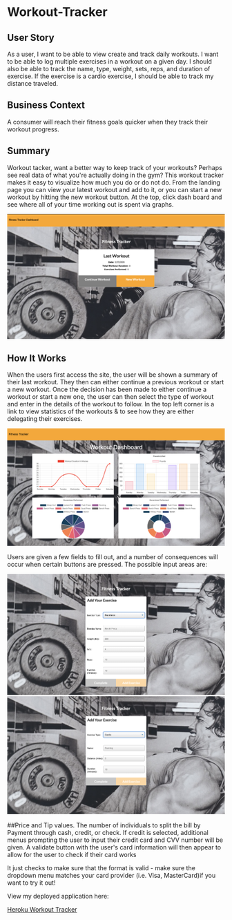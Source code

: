 # Workout-Tracker

## User Story

As a user, I want to be able to view create and track daily workouts. I want to be able to log multiple exercises in a workout on a given day. I should also be able to track the name, type, weight, sets, reps, and duration of exercise. If the exercise is a cardio exercise, I should be able to track my distance traveled.

## Business Context
A consumer will reach their fitness goals quicker when they track their workout progress.


## Summary
Workout tacker, want a better way to keep track of your workouts? Perhaps see real data of what you're actually doing in the gym? This workout tracker makes it easy to visualize how much you do or do not do. From the landing page you can view your latest workout and add to it, or you can start a new workout by hitting the new workout button. At the top, click dash board and see where all of your time working out is spent via graphs.

<img src="./assets/img/tracker.jpg" alt="Screenshot"/>

## How It Works
When the users first access the site, the user will be shown a summary of their last workout. They then can either continue a previous workout or start a new workout. Once the decision has been made to either continue a workout or start a new one, the user can then select the type of workout and enter in the details of the workout to follow. In the top left corner is a link to view statistics of the workouts & to see how they are either delegating their exercises. 

<img src="./assets/img/workoutdash.jpg" alt="Screenshot"/>



Users are given a few fields to fill out, and a number of consequences will occur when certain buttons are pressed. The possible input areas are:

<img src="./assets/img/resistance.jpg" alt="Screenshot"/>

<img src="./assets/img/cardio.jpg" alt="Screenshot"/>



##Price and Tip values.
The number of individuals to split the bill by
Payment through cash, credit, or check.
If credit is selected, additional menus prompting the user to input their credit card and CVV number will be given. A validate button with the user's card information will then appear to allow for the user to check if their card works

It just checks to make sure that the format is valid - make sure the dropdown menu matches your card provider (i.e. Visa, MasterCard)if you want to try it out!









View my deployed application here:

<a href="https://secure-retreat-62883.herokuapp.com/?id=5e52989c5665690017b4c913">Heroku Workout Tracker</a>